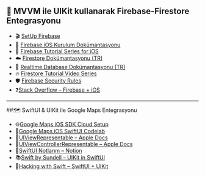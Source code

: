
## 🔗 MVVM ile UIKit kullanarak Firebase-Firestore Entegrasyonu


- 🎬 [SetUp Firebase](https://youtu.be/F9Gs_pfT3hs?si=YDt3-q03Q72Xmgza)
- 📄 [Firebase iOS Kurulum Dokümantasyonu](https://firebase.google.com/docs/ios/setup?hl=tr)
- 📱 [Firebase Tutorial Series for iOS](https://youtube.com/playlist?list=PLMRqhzcHGw1ZRUB86rmNqG15Sr5jV-2NU&si=a1gEwR82H1owFUMN)
- ☁️ [Firestore Dokümantasyonu (TR)](https://firebase.google.com/docs/firestore?hl=tr)
- 🔁 [Realtime Database Dokümantasyonu (TR)](https://firebase.google.com/docs/database?hl=tr)
- 🔥 [Firestore Tutorial Video Series](https://youtube.com/playlist?list=PLl-K7zZEsYLluG5MCVEzXAQ7ACZBCuZgZ&si=78BctcAytdSqiGjK)
- 🛡 [Firebase Security Rules](https://firebase.google.com/docs/rules?hl=tr)
- ❓[Stack Overflow – Firebase + iOS](https://stackoverflow.com/questions/tagged/firebase+ios)

---

 ##🗺️ SwiftUI & UIKit ile Google Maps Entegrasyonu
 
- 🌐[Google Maps iOS SDK Cloud Setup](https://developers.google.com/maps/documentation/ios-sdk/cloud-setup)
- 🧪[Google Maps iOS SwiftUI Codelab](https://developers.google.com/codelabs/maps-platform/maps-platform-ios-swiftui#0)  
- 🧱[UIViewRepresentable – Apple Docs](https://developer.apple.com/documentation/swiftui/uiviewrepresentable)  
- 🧩[UIViewControllerRepresentable – Apple Docs](https://developer.apple.com/documentation/swiftui/uiviewcontrollerrepresentable)  
- 📝[SwiftUI Notlarım – Notion](https://durmaz.notion.site/SwiftUI-Notlar-m-890f217350a8465885c160c801e985b4)  
- 📚[Swift by Sundell – UIKit in SwiftUI]( https://www.swiftbysundell.com/articles/uikit-in-swiftui/)  
- 🚀[Hacking with Swift – SwiftUI + UIKit]( https://www.hackingwithswift.com/quick-start/swiftui/how-to-integrate-uikit-with-swiftui)  
